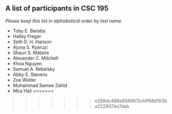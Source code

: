 A list of participants in CSC 195
---------------------------------

*Please keep this list in alphabetical order by last name.*

* Toby E. Baratta
* Halley Freger
* Seth D. H. Hanson
* Ajuna S. Kyaruzi
* Shaun S. Mataire
* Alexander C. Mitchell
* Khoa Nguyen
* Samuel A. Rebelsky
* Abby E. Stevens
* Zoe Wolter
* Muhammad Samee Zahid
* Mira Hall
=======

>>>>>>> e288dc488a656967b44f68d193ba2229074e7dab
